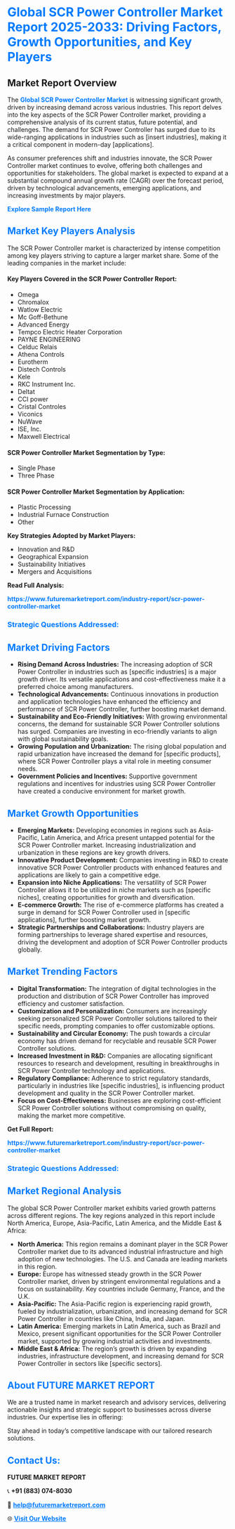 <h1 style="color: #007BFF;">Global SCR Power Controller Market Report 2025-2033: Driving Factors, Growth Opportunities, and Key Players</h1>

<section id="overview">
<h2>Market Report Overview</h2>
<p>The <a href="https://www.futuremarketreport.com/industry-report/scr-power-controller-market" style="color: #007BFF; text-decoration: none;"><strong>Global SCR Power Controller Market</strong></a> is witnessing significant growth, driven by increasing demand across various industries. This report delves into the key aspects of the SCR Power Controller market, providing a comprehensive analysis of its current status, future potential, and challenges. The demand for SCR Power Controller has surged due to its wide-ranging applications in industries such as [insert industries], making it a critical component in modern-day [applications].</p>
<p>As consumer preferences shift and industries innovate, the SCR Power Controller market continues to evolve, offering both challenges and opportunities for stakeholders. The global market is expected to expand at a substantial compound annual growth rate (CAGR) over the forecast period, driven by technological advancements, emerging applications, and increasing investments by major players.</p>
</section>

<section id="overview">
<p><a href="https://www.futuremarketreport.com/request-sample/reportId=85816" style="color: #007BFF; text-decoration: none;"><strong>Explore Sample Report Here</strong></a></p>
</section>

<section id="key-players">
<h2 style="color: #007BFF;">Market Key Players Analysis</h2>
<p>The SCR Power Controller market is characterized by intense competition among key players striving to capture a larger market share. Some of the leading companies in the market include:</p>
<h4>Key Players Covered in the SCR Power Controller Report:</h4>
<ul><li>Omega</li><li>Chromalox</li><li>Watlow Electric</li><li>Mc Goff-Bethune</li><li>Advanced Energy</li><li>Tempco Electric Heater Corporation</li><li>PAYNE ENGINEERING</li><li>Celduc Relais</li><li>Athena Controls</li><li>Eurotherm</li><li>Distech Controls</li><li>Kele</li><li>RKC Instrument Inc.</li><li>Deltat</li><li>CCI power</li><li>Cristal Controles</li><li>Viconics</li><li>NuWave</li><li>ISE, Inc.</li><li>Maxwell Electrical</li></ul>
<h4>SCR Power Controller Market Segmentation by Type:</h4>
<ul><li>Single Phase</li><li>Three Phase</li></ul>

<h4>SCR Power Controller Market Segmentation by Application:</h4>
<ul><li>Plastic Processing</li><li>Industrial Furnace Construction</li><li>Other</li></ul>
<p><strong>Key Strategies Adopted by Market Players:</strong></p>
<ul>
<li>Innovation and R&D</li>
<li>Geographical Expansion</li>
<li>Sustainability Initiatives</li>
<li>Mergers and Acquisitions</li>
</ul>
</section>

<section>
<p><strong>Read Full Analysis: </strong></p><a href="https://www.futuremarketreport.com/industry-report/scr-power-controller-market" style="color: #007BFF; text-decoration: none;"><strong>https://www.futuremarketreport.com/industry-report/scr-power-controller-market</strong></a>
<h3 style="color: #007BFF;">Strategic Questions Addressed:</h3>
</section>

<section id="driving-factors">
<h2 style="color: #007BFF;">Market Driving Factors</h2>
<ul>
<li><strong>Rising Demand Across Industries:</strong> The increasing adoption of SCR Power Controller in industries such as [specific industries] is a major growth driver. Its versatile applications and cost-effectiveness make it a preferred choice among manufacturers.</li>
<li><strong>Technological Advancements:</strong> Continuous innovations in production and application technologies have enhanced the efficiency and performance of SCR Power Controller, further boosting market demand.</li>
<li><strong>Sustainability and Eco-Friendly Initiatives:</strong> With growing environmental concerns, the demand for sustainable SCR Power Controller solutions has surged. Companies are investing in eco-friendly variants to align with global sustainability goals.</li>
<li><strong>Growing Population and Urbanization:</strong> The rising global population and rapid urbanization have increased the demand for [specific products], where SCR Power Controller plays a vital role in meeting consumer needs.</li>
<li><strong>Government Policies and Incentives:</strong> Supportive government regulations and incentives for industries using SCR Power Controller have created a conducive environment for market growth.</li>
</ul>
</section>

<section id="growth-opportunities">
<h2 style="color: #007BFF;">Market Growth Opportunities</h2>
<ul>
<li><strong>Emerging Markets:</strong> Developing economies in regions such as Asia-Pacific, Latin America, and Africa present untapped potential for the SCR Power Controller market. Increasing industrialization and urbanization in these regions are key growth drivers.</li>
<li><strong>Innovative Product Development:</strong> Companies investing in R&D to create innovative SCR Power Controller products with enhanced features and applications are likely to gain a competitive edge.</li>
<li><strong>Expansion into Niche Applications:</strong> The versatility of SCR Power Controller allows it to be utilized in niche markets such as [specific niches], creating opportunities for growth and diversification.</li>
<li><strong>E-commerce Growth:</strong> The rise of e-commerce platforms has created a surge in demand for SCR Power Controller used in [specific applications], further boosting market growth.</li>
<li><strong>Strategic Partnerships and Collaborations:</strong> Industry players are forming partnerships to leverage shared expertise and resources, driving the development and adoption of SCR Power Controller products globally.</li>
</ul>
</section>

<section id="trending-factors">
<h2 style="color: #007BFF;">Market Trending Factors</h2>
<ul>
<li><strong>Digital Transformation:</strong> The integration of digital technologies in the production and distribution of SCR Power Controller has improved efficiency and customer satisfaction.</li>
<li><strong>Customization and Personalization:</strong> Consumers are increasingly seeking personalized SCR Power Controller solutions tailored to their specific needs, prompting companies to offer customizable options.</li>
<li><strong>Sustainability and Circular Economy:</strong> The push towards a circular economy has driven demand for recyclable and reusable SCR Power Controller solutions.</li>
<li><strong>Increased Investment in R&D:</strong> Companies are allocating significant resources to research and development, resulting in breakthroughs in SCR Power Controller technology and applications.</li>
<li><strong>Regulatory Compliance:</strong> Adherence to strict regulatory standards, particularly in industries like [specific industries], is influencing product development and quality in the SCR Power Controller market.</li>
<li><strong>Focus on Cost-Effectiveness:</strong> Businesses are exploring cost-efficient SCR Power Controller solutions without compromising on quality, making the market more competitive.</li>
</ul>
</section>

<section>
<p><strong>Get Full Report: </strong></p><a href="https://www.futuremarketreport.com/industry-report/scr-power-controller-market" style="color: #007BFF; text-decoration: none;"><strong>https://www.futuremarketreport.com/industry-report/scr-power-controller-market</strong></a>
<h3 style="color: #007BFF;">Strategic Questions Addressed:</h3>
</section>


<section id="regional-analysis">
<h2 style="color: #007BFF;">Market Regional Analysis</h2>
<p>The global SCR Power Controller market exhibits varied growth patterns across different regions. The key regions analyzed in this report include North America, Europe, Asia-Pacific, Latin America, and the Middle East & Africa:</p>
<ul>
<li><strong>North America:</strong> This region remains a dominant player in the SCR Power Controller market due to its advanced industrial infrastructure and high adoption of new technologies. The U.S. and Canada are leading markets in this region.</li>
<li><strong>Europe:</strong> Europe has witnessed steady growth in the SCR Power Controller market, driven by stringent environmental regulations and a focus on sustainability. Key countries include Germany, France, and the U.K.</li>
<li><strong>Asia-Pacific:</strong> The Asia-Pacific region is experiencing rapid growth, fueled by industrialization, urbanization, and increasing demand for SCR Power Controller in countries like China, India, and Japan.</li>
<li><strong>Latin America:</strong> Emerging markets in Latin America, such as Brazil and Mexico, present significant opportunities for the SCR Power Controller market, supported by growing industrial activities and investments.</li>
<li><strong>Middle East & Africa:</strong> The region’s growth is driven by expanding industries, infrastructure development, and increasing demand for SCR Power Controller in sectors like [specific sectors].</li>
</ul>
</section>

<footer>
<h2 style="color: #007BFF;">About FUTURE MARKET REPORT</h2>
<p>We are a trusted name in market research and advisory services, delivering actionable insights and strategic support to businesses across diverse industries. Our expertise lies in offering:</p>

<p>Stay ahead in today’s competitive landscape with our tailored research solutions.</p>

<h2 style="color: #007BFF;">Contact Us:</h2>
<p><strong>FUTURE MARKET REPORT</strong></p>
<p>📞 <strong>+91 (883) 074-8030</strong></p>
<p>📧 <strong><a href="mailto:help@futuremarketreport.com" style="color: #007BFF;">help@futuremarketreport.com</a></strong></p>
<p>🌐 <strong><a href="https://www.futuremarketreport.com/" style="color: #007BFF;">Visit Our Website</a></strong></p>
</footer>